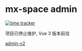 # mx-space admin

[![time tracker](https://wakatime.com/badge/github/mx-space/admin.svg)](https://wakatime.com/badge/github/mx-space/admin)

项目已停止维护, Vue 3 版本前往

[admin-v2](https://github.com/mx-space/admin-vue3/tree/master)